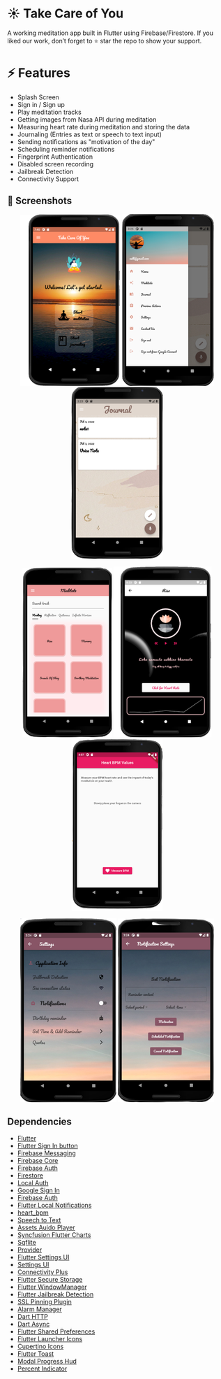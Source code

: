 # ☀️ Take Care of You
 A working meditation app built in Flutter using Firebase/Firestore.
 If you liked our work, don’t forget to ⭐ star the repo to show your support.

# ⚡ Features
* Splash Screen
* Sign in / Sign up
* Play meditation tracks
* Getting images from Nasa API during meditation
* Measuring heart rate during meditation and storing the data
* Journaling (Entries as text or speech to text input)
* Sending notifications as "motivation of the day"
* Scheduling reminder notifications
* Fingerprint Authentication
* Disabled screen recording
* Jailbreak Detection
* Connectivity Support


## 📸 Screenshots
<p align = "center">
<img src="https://github.com/BeyzanurYuce/meditation_app/blob/master/secreenshots/ss1.PNG?raw=true" alt="feed example" width="230"> 
<img src="https://github.com/BeyzanurYuce/meditation_app/blob/master/secreenshots/ss5.png?raw=true" alt="feed example" width="210">

<img src="https://github.com/BeyzanurYuce/meditation_app/blob/master/secreenshots/ss2.png?raw=true" alt="feed example" width="210">
</p>
<p align ="center">
<img src="https://github.com/BeyzanurYuce/meditation_app/blob/master/secreenshots/ss6.png?raw=true" alt="feed example" width="205">
<img src="https://github.com/BeyzanurYuce/meditation_app/blob/master/secreenshots/ss8.PNG?raw=true" alt="feed example" width="225">
<img src="https://github.com/BeyzanurYuce/meditation_app/blob/master/secreenshots/ss7.png?raw=true" alt="feed example" width="210">
</p>
<p align = "center">
 <img src="https://github.com/BeyzanurYuce/meditation_app/blob/master/secreenshots/ss4.png?raw=true" alt="feed example" width="220">
 <img src="https://github.com/BeyzanurYuce/meditation_app/blob/master/secreenshots/ss3.png?raw=true" alt="feed example" width="220">






## Dependencies

* [Flutter](https://flutter.dev/)
* [Flutter Sign In button](https://github.com/ZaynJarvis/Flutter-Sign-in-Button)
* [Firebase Messaging](https://github.com/FirebaseExtended/flutterfire/tree/master/packages/firebase_messaging/firebase_messaging)
* [Firebase Core](https://github.com/FirebaseExtended/flutterfire/tree/master/packages/firebase_core/firebase_core)
* [Firebase Auth](https://github.com/FirebaseExtended/flutterfire/tree/master/packages/firebase_auth/firebase_auth)
* [Firestore](https://github.com/FirebaseExtended/flutterfire/tree/master/packages/cloud_firestore/cloud_firestore)
* [Local Auth](https://github.com/flutter/plugins/tree/master/packages/local_auth)
* [Google Sign In](https://github.com/flutter/plugins/tree/master/packages/google_sign_in)
* [Firebase Auth](https://github.com/flutter/plugins/tree/master/packages/firebase_auth)
* [Flutter Local Notifications](https://github.com/MaikuB/flutter_local_notifications)
* [heart_bpm](https://github.com/kvedala/heart_bpm)
* [Speech to Text](https://github.com/csdcorp/speech_to_text)
* [Assets Auido Player](https://github.com/florent37/Flutter-AssetsAudioPlayer)
* [Syncfusion Flutter Charts](https://github.com/syncfusion/flutter-widgets)
* [Sqflite](https://github.com/tekartik/sqflite)
* [Provider](https://github.com/rrousselGit/provider)
* [Flutter Settings UI](https://github.com/juliansteenbakker/flutter_settings_ui)
* [Settings UI](https://github.com/yako-dev/flutter-settings-ui)
* [Connectivity Plus](https://github.com/fluttercommunity/plus_plugins/tree/main/packages/connectivity_plus)
* [Flutter Secure Storage](https://github.com/mogol/flutter_secure_storage)
* [Flutter WindowManager](https://github.com/adaptant-labs/flutter_windowmanager)
* [Flutter Jailbreak Detection](https://github.com/jeroentrappers/flutter_jailbreak_detection)
* [SSL Pinning Plugin](https://github.com/macif-dev/ssl_pinning_plugin)
* [Alarm Manager](https://github.com/fluttercommunity/plus_plugins/tree/main/packages/android_alarm_manager_plus)
* [Dart HTTP](https://github.com/dart-lang/http)
* [Dart Async](https://github.com/dart-lang/async)
* [Flutter Shared Preferences](https://github.com/flutter/plugins/tree/master/packages/shared_preferences/shared_preferences)
* [Flutter Launcher Icons](https://github.com/fluttercommunity/flutter_launcher_icons)
* [Cupertino Icons](https://github.com/flutter/packages/tree/master/third_party/packages/cupertino_icons)
* [Flutter Toast](https://github.com/PonnamKarthik/FlutterToast)
* [Modal Progress Hud](https://github.com/mmcc007/modal_progress_hud)
* [Percent Indicator](https://github.com/diegoveloper/flutter_percent_indicator/)
 

 
